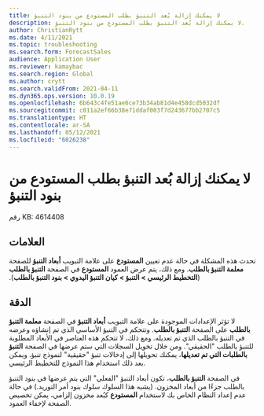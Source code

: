 ```yaml
---
title: لا يمكنك إزالة بُعد التنبؤ بطلب المستودع من بنود التنبؤ
description: لا يمكنك إزالة بُعد التنبؤ بطلب المستودع من بنود التنبؤ.
author: ChristianRytt
ms.date: 4/11/2021
ms.topic: troubleshooting
ms.search.form: ForecastSales
audience: Application User
ms.reviewer: kamaybac
ms.search.region: Global
ms.author: crytt
ms.search.validFrom: 2021-04-11
ms.dyn365.ops.version: 10.0.19
ms.openlocfilehash: 6b643c4fe51ae6ce73b34ab81d4e458dcd5032df
ms.sourcegitcommit: c011a2ef66b38e71ddaf003f7d243677bb2707c5
ms.translationtype: HT
ms.contentlocale: ar-SA
ms.lasthandoff: 05/12/2021
ms.locfileid: "6026238"
---
```

# <a name="you-cant-remove-the-warehouse-demand-forecast-dimension-from-forecast-lines"></a>لا يمكنك إزالة بُعد التنبؤ بطلب المستودع من بنود التنبؤ

رقم KB: 4614408

## <a name="symptoms"></a>العلامات

تحدث هذه المشكلة في حالة عدم تعيين **المستودع** على علامة التبويب **أبعاد التنبؤ** للصفحة **معلمة التنبؤ بالطلب**. ومع ذلك، يتم عرض العمود **المستودع** في الصفحة **التنبؤ بالطلب** (**التخطيط الرئيسي \> التنبؤ \> كيان التنبؤ اليدوي \> ‏‫بنود التنبؤ بالطلب**).

## <a name="resolution"></a>الدقة

لا تؤثر الإعدادات الموجودة على علامة التبويب **أبعاد التنبؤ** في الصفحة **معلمة التنبؤ بالطلب** على الصفحة **التنبؤ بالطلب**. وتتحكم في التنبؤ الأساسي الذي تم إنشاؤه وعرضه في التنبؤ بالطلب الذي تم تعديله. ومع ذلك، لا تتحكم هذه العناصر في الأبعاد المطلوبة للتنبؤ بالطلب "الحقيقي". ومن خلال تخويل السجلات التي ستم عرضها في الصفحة **التنبؤ بالطلبات التي تم تعديلها**، يمكنك تحويلها إلى إدخالات تنبؤ "حقيقية" لنموذج تنبؤ. ويمكن بعد ذلك استخدام هذا النموذج للتخطيط الرئيسي.

في الصفحة **التنبؤ بالطلب**، تكون أبعاد التنبؤ "الفعلي" التي يتم عرضها في بنود التنبؤ بالطلب جزءًا من أبعاد المخزون. (يشبه هذا السلوك سلوك بنود أمر التوريد.) في حالة عدم إعداد النظام الخاص بك لاستخدام **المستودع** كبُعد مخزون إلزامي، يمكن تخصيص الصفحة لإخفاء العمود.
